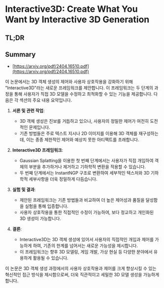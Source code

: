 # Interactive3D: Create What You Want by Interactive 3D Generation
## TL;DR
## Summary
- [https://arxiv.org/pdf/2404.16510.pdf](https://arxiv.org/pdf/2404.16510.pdf)

이 논문에서는 3D 객체 생성의 제어와 사용자 상호작용을 강화하기 위해 "Interactive3D"라는 새로운 프레임워크를 제안합니다. 이 프레임워크는 두 단계의 과정을 통해 사용자가 직접 3D 모델을 수정하고 최적화할 수 있는 기능을 제공합니다. 다음은 각 섹션의 주요 내용 요약입니다.

1. **서론 및 관련 작업**:
   - 3D 객체 생성은 진보를 거듭하고 있으나, 사용자의 정밀한 제어가 여전히 도전적인 문제입니다.
   - 기존 방법들은 주로 텍스트 지시나 2D 이미지를 이용해 3D 객체를 재구성하는데, 이는 종종 제한적인 제어와 예상치 못한 아티팩트를 초래합니다.

2. **Interactive3D 프레임워크**:
   - Gaussian Splatting을 이용한 첫 번째 단계에서는 사용자가 직접 개입하여 객체의 부분을 추가하거나 제거하고 기하학적 변환을 적용할 수 있습니다.
   - 두 번째 단계에서는 InstantNGP 구조로 변환하여 세부적인 텍스처와 3D 기하학적 세부사항을 더욱 정밀하게 다듬습니다.

3. **실험 및 결과**:
   - 제안된 프레임워크는 기존 방법들과 비교하여 더 높은 제어성과 품질을 달성함을 실험을 통해 입증합니다.
   - 사용자 상호작용을 통한 직접적인 수정이 가능하여, 보다 정교하고 개인화된 3D 생성이 가능합니다.

4. **결론**:
   - Interactive3D는 3D 객체 생성에 있어서 사용자의 직접적인 개입과 제어를 가능하게 하여, 기존의 한계를 넘어서는 새로운 가능성을 제시합니다.
   - 이 프레임워크는 향후 3D 모델링, 게임 개발, 가상 현실 등 다양한 분야에서 유용하게 활용될 수 있습니다.

이 논문은 3D 객체 생성 과정에서의 사용자 상호작용과 제어를 크게 향상시킬 수 있는 혁신적인 접근 방식을 제시함으로써, 더욱 직관적이고 세밀한 3D 모델 생성을 가능하게 합니다.
